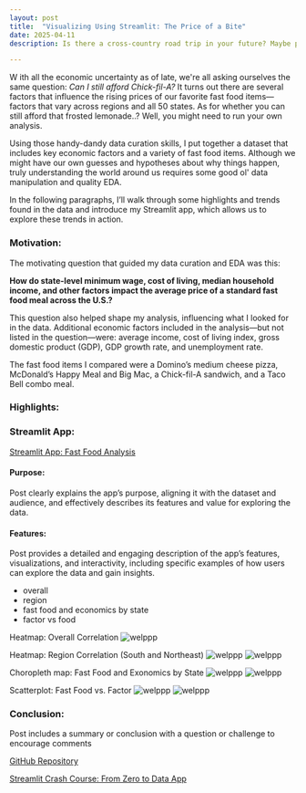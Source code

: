 ```yaml
---
layout: post
title:  "Visualizing Using Streamlit: The Price of a Bite"
date: 2025-04-11
description: Is there a cross-country road trip in your future? Maybe pack a lunch. This blog tackles key insights relating to how economic factors like minimum wage, cost of living, and household income influence the price of a standard meal. Look for the interactive Streamlit app for deeper exploration, and unpack what fast food prices reveal about broader regional economics.

---
```

<p class="intro"><span class="dropcap">W</span>
ith all the economic uncertainty as of late, we're all asking ourselves the same question: <i>Can I still afford Chick-fil-A?</i> It turns out there are several factors that influence the rising prices of our favorite fast food items—factors that vary across regions and all 50 states. As for whether you can still afford that frosted lemonade..? Well, you might need to run your own analysis.</p>

<p>
Using those handy-dandy data curation skills, I put together a dataset that includes key economic factors and a variety of fast food items. Although we might have our own guesses and hypotheses about why things happen, truly understanding the world around us requires some good ol' data manipulation and quality EDA.

In the following paragraphs, I’ll walk through some highlights and trends found in the data and introduce my Streamlit app, which allows us to explore these trends in action.
 </p>

### Motivation:
The motivating question that guided my data curation and EDA was this:

<b>How do state-level minimum wage, cost of living, median household income, and other factors impact the average price of a standard fast food meal across the U.S.?</b>

This question also helped shape my analysis, influencing what I looked for in the data. Additional economic factors included in the analysis—but not listed in the question—were: average income, cost of living index, gross domestic product (GDP), GDP growth rate, and unemployment rate.

The fast food items I compared were a Domino’s medium cheese pizza, McDonald’s Happy Meal and Big Mac, a Chick-fil-A sandwich, and a Taco Bell combo meal.

### Highlights:




### Streamlit App:

<a href="https://fast-food-analysis.streamlit.app/" target="_blank">Streamlit App: Fast Food Analysis</a>


#### Purpose:
Post clearly explains the app’s purpose, aligning it with the dataset and audience, and effectively describes its features and value for exploring the data.

#### Features:
Post provides a detailed and engaging description of the app’s features, visualizations, and interactivity, including specific examples of how users can explore the data and gain insights.	

* overall
* region
* fast food and economics by state
* factor vs food

Heatmap: Overall Correlation
<img src="{{site.url}}/{{site.baseurl}}/assets/img/correlation_between_economic_factors_and_restaurant_prices.png" alt="welppp"/>

Heatmap: Region Correlation (South and Northeast)
<img src="{{site.url}}/{{site.baseurl}}/assets/img/heatmap_region.jpg" alt="welppp"/>
<img src="{{site.url}}/{{site.baseurl}}/assets/img/heatmap_region_northeast.jpg" alt="welppp"/>

Choropleth map: Fast Food and Exonomics by State
<img src="{{site.url}}/{{site.baseurl}}/assets/img/chloropeth_food.jpg" alt="welppp"/>
<img src="{{site.url}}/{{site.baseurl}}/assets/img/chloropeth_factor.jpg" alt="welppp"/>

Scatterplot: Fast Food vs. Factor
<img src="{{site.url}}/{{site.baseurl}}/assets/img/scatter_plot.jpg" alt="welppp"/>
<img src="{{site.url}}/{{site.baseurl}}/assets/img/scatter_plot_wisconsin.jpg" alt="welppp"/>


### Conclusion:
Post includes a summary or conclusion with a question or challenge to encourage comments	


<a href="https://github.com/gbean4/blog3_streamlit.git" target="_blank">GitHub Repository</a>

<a href="https://www.youtube.com/watch?v=d7fnzDQ5qM8" target="_blank">Streamlit Crash Course: From Zero to Data App</a>